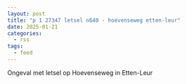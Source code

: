```yaml
---
layout: post
title: "p 1 27347 letsel n640 - hoevenseweg etten-leur"
date: 2025-01-21
categories: 
  - rss
tags: 
  - feed
---
```


Ongeval met letsel op Hoevenseweg in Etten-Leur
